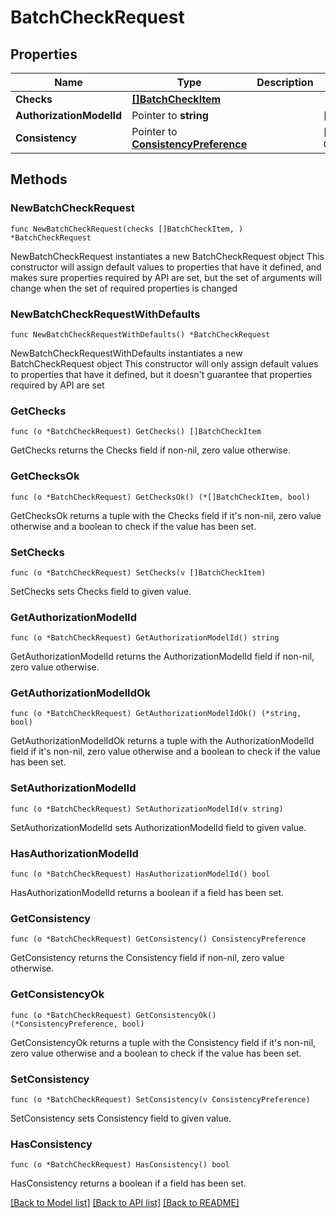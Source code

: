# BatchCheckRequest

## Properties

Name | Type | Description | Notes
------------ | ------------- | ------------- | -------------
**Checks** | [**[]BatchCheckItem**](BatchCheckItem.md) |  | 
**AuthorizationModelId** | Pointer to **string** |  | [optional] 
**Consistency** | Pointer to [**ConsistencyPreference**](ConsistencyPreference.md) |  | [optional] [default to CONSISTENCYPREFERENCE_UNSPECIFIED]

## Methods

### NewBatchCheckRequest

`func NewBatchCheckRequest(checks []BatchCheckItem, ) *BatchCheckRequest`

NewBatchCheckRequest instantiates a new BatchCheckRequest object
This constructor will assign default values to properties that have it defined,
and makes sure properties required by API are set, but the set of arguments
will change when the set of required properties is changed

### NewBatchCheckRequestWithDefaults

`func NewBatchCheckRequestWithDefaults() *BatchCheckRequest`

NewBatchCheckRequestWithDefaults instantiates a new BatchCheckRequest object
This constructor will only assign default values to properties that have it defined,
but it doesn't guarantee that properties required by API are set

### GetChecks

`func (o *BatchCheckRequest) GetChecks() []BatchCheckItem`

GetChecks returns the Checks field if non-nil, zero value otherwise.

### GetChecksOk

`func (o *BatchCheckRequest) GetChecksOk() (*[]BatchCheckItem, bool)`

GetChecksOk returns a tuple with the Checks field if it's non-nil, zero value otherwise
and a boolean to check if the value has been set.

### SetChecks

`func (o *BatchCheckRequest) SetChecks(v []BatchCheckItem)`

SetChecks sets Checks field to given value.


### GetAuthorizationModelId

`func (o *BatchCheckRequest) GetAuthorizationModelId() string`

GetAuthorizationModelId returns the AuthorizationModelId field if non-nil, zero value otherwise.

### GetAuthorizationModelIdOk

`func (o *BatchCheckRequest) GetAuthorizationModelIdOk() (*string, bool)`

GetAuthorizationModelIdOk returns a tuple with the AuthorizationModelId field if it's non-nil, zero value otherwise
and a boolean to check if the value has been set.

### SetAuthorizationModelId

`func (o *BatchCheckRequest) SetAuthorizationModelId(v string)`

SetAuthorizationModelId sets AuthorizationModelId field to given value.

### HasAuthorizationModelId

`func (o *BatchCheckRequest) HasAuthorizationModelId() bool`

HasAuthorizationModelId returns a boolean if a field has been set.

### GetConsistency

`func (o *BatchCheckRequest) GetConsistency() ConsistencyPreference`

GetConsistency returns the Consistency field if non-nil, zero value otherwise.

### GetConsistencyOk

`func (o *BatchCheckRequest) GetConsistencyOk() (*ConsistencyPreference, bool)`

GetConsistencyOk returns a tuple with the Consistency field if it's non-nil, zero value otherwise
and a boolean to check if the value has been set.

### SetConsistency

`func (o *BatchCheckRequest) SetConsistency(v ConsistencyPreference)`

SetConsistency sets Consistency field to given value.

### HasConsistency

`func (o *BatchCheckRequest) HasConsistency() bool`

HasConsistency returns a boolean if a field has been set.


[[Back to Model list]](../README.md#documentation-for-models) [[Back to API list]](../README.md#documentation-for-api-endpoints) [[Back to README]](../README.md)


